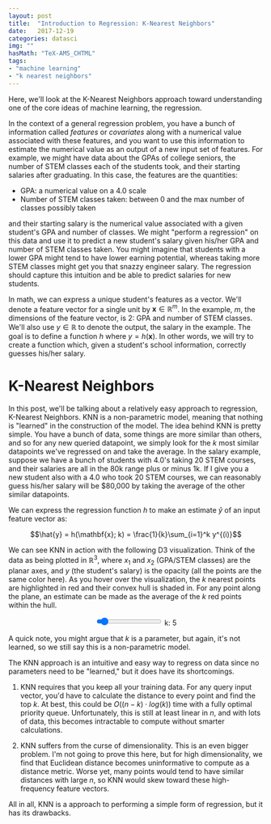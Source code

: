```yaml
---
layout: post
title:  "Introduction to Regression: K-Nearest Neighbors"
date:   2017-12-19
categories: datasci
img: ""
hasMath: "TeX-AMS_CHTML"
tags:
- "machine learning"
- "k nearest neighbors"
---
```


Here, we'll look at the K-Nearest Neighbors approach toward understanding one of the core ideas of machine learning, the regression.

In the context of a general regression problem, you have a bunch of information called *features* or *covariates* along with a numerical value associated with these features, and you want to use this information to estimate the numerical value as an output of a new input set of features. For example, we might have data about the GPAs of college seniors, the number of STEM classes each of the students took, and their starting salaries after graduating. In this case, the features are the quantities:

- GPA: a numerical value on a 4.0 scale
- Number of STEM classes taken: between 0 and the max number of classes possibly taken

and their starting salary is the numerical value associated with a given student's GPA and number of classes. We might "perform a regression" on this data and use it to predict a new student's salary given his/her GPA and number of STEM classes taken. You might imagine that students with a lower GPA might tend to have lower earning potential, whereas taking more STEM classes might get you that snazzy engineer salary. The regression should capture this intuition and be able to predict salaries for new students.

In math, we can express a unique student's features as a vector. We'll denote a feature vector for a single unit by $\mathbf{x} \in \mathbb{R}^m$. In the example, $m$, the dimensions of the feature vector, is 2: GPA and number of STEM classes. We'll also use $y \in \mathbb{R}$ to denote the output, the salary in the example. The goal is to define a function $h$ where $y = h(\mathbf{x})$. In other words, we will try to create a function which, given a student's school information, correctly guesses his/her salary.

# K-Nearest Neighbors

In this post, we'll be talking about a relatively easy approach to regression, K-Nearest Neighbors. KNN is a non-parametric model, meaning that nothing is "learned" in the construction of the model. The idea behind KNN is pretty simple. You have a bunch of data, some things are more similar than others, and so for any new queried datapoint, we simply look for the $k$ most similar datapoints we've regressed on and take the average. In the salary example, suppose we have a bunch of students with 4.0's taking 20 STEM courses, and their salaries are all in the 80k range plus or minus 1k. If I give you a new student also with a 4.0 who took 20 STEM courses, we can reasonably guess his/her salary will be \$80,000 by taking the average of the other similar datapoints.

We can express the regression function $h$ to make an estimate $\hat{y}$ of an input feature vector as:

$$\hat{y} = h(\mathbf{x}; k) = \frac{1}{k}\sum_{i=1}^k y^{(i)}$$

We can see KNN in action with the following D3 visualization. Think of the data as being plotted in $\mathbb{R}^3$, where $x_1$ and $x_2$ (GPA/STEM classes) are the planar axes, and $y$ (the student's salary) is the opacity (all the points are the same color here). As you hover over the visualization, the $k$ nearest points are highlighted in red and their convex hull is shaded in. For any point along the plane, an estimate can be made as the average of the $k$ red points within the hull.
<center>
<div class="slidecontainer">
<input type="range" min="3" max="30" value="5" class="slider" id="knn-slider">
<label>k: <span id="knn-slider-label">5</span></label>
</div>
<div id="knn"></div>
</center>
<script src="https://d3js.org/d3.v4.min.js"></script>
<script src="/assets/js/vis/knn.js"></script>

A quick note, you might argue that $k$ is a parameter, but again, it's not learned, so we still say this is a non-parametric model.

The KNN approach is an intuitive and easy way to regress on data since no parameters need to be "learned," but it does have its shortcomings.

1. KNN requires that you keep all your training data. For any query input vector, you'd have to calculate the distance to every point and find the top $k$. At best, this could be $O((n-k) \cdot log(k))$ time with a fully optimal priority queue. Unfortunately, this is still at least linear in $n$, and with lots of data, this becomes intractable to compute without smarter calculations.

2. KNN suffers from the curse of dimensionality. This is an even bigger problem. I'm not going to prove this here, but for high dimensionality, we find that Euclidean distance becomes uninformative to compute as a distance metric. Worse yet, many points would tend to have similar distances with large $n$, so KNN would skew toward these high-frequency feature vectors.

All in all, KNN is a approach to performing a simple form of regression, but it has its drawbacks.
